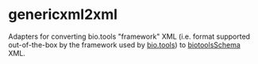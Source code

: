 # genericxml2xml
Adapters for converting bio.tools "framework" XML (i.e. format supported out-of-the-box by the framework used by [bio.tools](https://bio.tools)) to [biotoolsSchema](https://github.com/bio-tools/biotoolsSchema/) XML.
